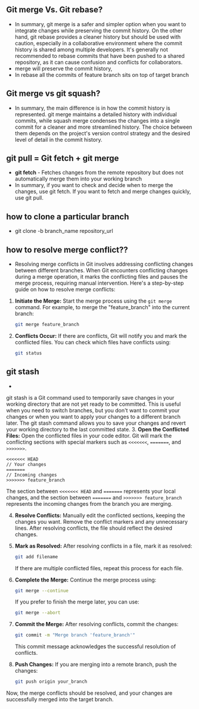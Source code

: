 ## Git merge Vs. Git rebase?

- In summary, git merge is a safer and simpler option when you want to integrate changes while preserving the commit history. On the other hand, git rebase provides a cleaner history but should be used with caution, especially in a collaborative environment where the commit history is shared among multiple developers. It's generally not recommended to rebase commits that have been pushed to a shared repository, as it can cause confusion and conflicts for collaborators.
- merge will preserve the commit history,
- In rebase all the commits of feature branch sits on top of target branch



## Git merge vs git squash?

- In summary, the main difference is in how the commit history is represented. git merge maintains a detailed history with individual commits, while squash merge condenses the changes into a single commit for a cleaner and more streamlined history. The choice between them depends on the project's version control strategy and the desired level of detail in the commit history.


## git pull = Git fetch + git merge

- **git fetch** - Fetches changes from the remote repository but does not automatically merge them into your working branch
- In summary, if you want to check and decide when to merge the changes, use git fetch. If you want to fetch and merge changes quickly, use git pull.


## how to clone a particular branch 
- git clone -b branch_name repository_url

## how to resolve merge conflict??
- Resolving merge conflicts in Git involves addressing conflicting changes between different branches. When Git encounters conflicting changes during a merge operation, it marks the conflicting files and pauses the merge process, requiring manual intervention. Here's a step-by-step guide on how to resolve merge conflicts:

1. **Initiate the Merge:**
   Start the merge process using the `git merge` command. For example, to merge the "feature_branch" into the current branch:

   ```bash
   git merge feature_branch
   ```

2. **Conflicts Occur:**
   If there are conflicts, Git will notify you and mark the conflicted files. You can check which files have conflicts using:

   ```bash
   git status
   ```

## git stash

- 
git stash is a Git command used to temporarily save changes in your working directory that are not yet ready to be committed. This is useful when you need to switch branches, but you don't want to commit your changes or when you want to apply your changes to a different branch later. The git stash command allows you to save your changes and revert your working directory to the last committed state.
3. **Open the Conflicted Files:**
   Open the conflicted files in your code editor. Git will mark the conflicting sections with special markers such as `<<<<<<<`, `=======`, and `>>>>>>>`.

   ```plaintext
   <<<<<<< HEAD
   // Your changes
   =======
   // Incoming changes
   >>>>>>> feature_branch
   ```

   The section between `<<<<<<< HEAD` and `=======` represents your local changes, and the section between `=======` and `>>>>>>> feature_branch` represents the incoming changes from the branch you are merging.

4. **Resolve Conflicts:**
   Manually edit the conflicted sections, keeping the changes you want. Remove the conflict markers and any unnecessary lines. After resolving conflicts, the file should reflect the desired changes.

5. **Mark as Resolved:**
   After resolving conflicts in a file, mark it as resolved:

   ```bash
   git add filename
   ```

   If there are multiple conflicted files, repeat this process for each file.

6. **Complete the Merge:**
   Continue the merge process using:

   ```bash
   git merge --continue
   ```

   If you prefer to finish the merge later, you can use:

   ```bash
   git merge --abort
   ```

7. **Commit the Merge:**
   After resolving conflicts, commit the changes:

   ```bash
   git commit -m "Merge branch 'feature_branch'"
   ```

   This commit message acknowledges the successful resolution of conflicts.

8. **Push Changes:**
   If you are merging into a remote branch, push the changes:

   ```bash
   git push origin your_branch
   ```

Now, the merge conflicts should be resolved, and your changes are successfully merged into the target branch.
